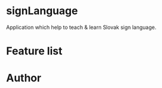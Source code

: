 # signLanguage
Application which help to teach & learn Slovak sign language.

# Feature list

# Author

